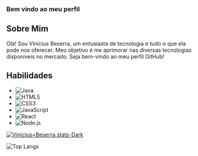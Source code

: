 ### Bem vindo ao meu perfil

## Sobre Mim

Olá! Sou Vinícius Beserra, um entusiasta de tecnologia e tudo o que ela pode nos oferecer. Meu objetivo é me aprimorar nas diversas tecnologias disponíveis no mercado. Seja bem-vindo ao meu perfil GitHub!

## Habilidades
- ![Java](https://img.shields.io/badge/Java-007396?logo=java&logoColor=white&style=flat)
- ![HTML5](https://img.shields.io/badge/HTML5-E34F26?logo=html5&logoColor=white&style=flat)
- ![CSS3](https://img.shields.io/badge/CSS3-1572B6?logo=css3&logoColor=white&style=flat)
- ![JavaScript](https://img.shields.io/badge/JavaScript-F7DF1E?logo=javascript&logoColor=black&style=flat)
- ![React](https://img.shields.io/badge/React-61DAFB?logo=react&logoColor=white&style=flat)
- ![Node.js](https://img.shields.io/badge/Node.js-339933?logo=node.js&logoColor=white&style=flat)

[![Vinícius=Beserra stats-Dark](https://github-readme-stats.vercel.app/api?username=ViniciusBeserraA&show_icons=true&theme=dark#gh-dark-mode-only)](https://github.com/anuraghazra/github-readme-stats#gh-dark-mode-only)

 ![Top Langs](https://github-readme-stats.vercel.app/api/top-langs/?username=ViniciusBeserraA&layout=compact&theme=dark#gh-dark-mode-only)



